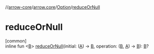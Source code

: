 //[arrow-core](../../../index.md)/[arrow.core](../index.md)/[Option](index.md)/[reduceOrNull](reduce-or-null.md)

# reduceOrNull

[common]\
inline fun &lt;[B](reduce-or-null.md)&gt; [reduceOrNull](reduce-or-null.md)(initial: ([A](index.md)) -&gt; [B](reduce-or-null.md), operation: ([B](reduce-or-null.md), [A](index.md)) -&gt; [B](reduce-or-null.md)): [B](reduce-or-null.md)?
